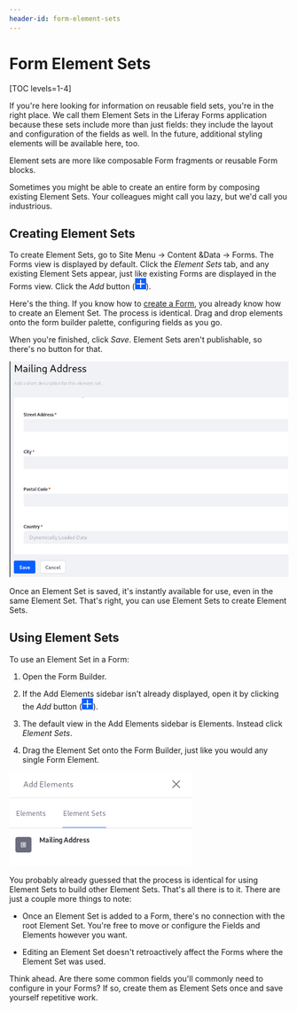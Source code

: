 ```yaml
---
header-id: form-element-sets
---
```


# Form Element Sets

[TOC levels=1-4]

If you're here looking for information on reusable field sets, you're in the
right place. We call them Element Sets in the Liferay Forms application because
these sets include more than just fields: they include the layout and
configuration of the fields as well. In the future, additional styling elements
will be available here, too. 

Element sets are more like composable Form fragments or reusable Form blocks. 

Sometimes you might be able to create an entire form by composing existing
Element Sets. Your colleagues might call you lazy, but we'd call you
industrious.

## Creating Element Sets

To create Element Sets, go to Site Menu &rarr; Content &Data &rarr; Forms. The
Forms view is displayed by default. Click the *Element Sets* tab, and any
existing Element Sets appear, just like existing Forms are displayed in the
Forms view. Click the *Add* button (![Add](../../images/icon-add.png)).

Here's the thing. If you know how to 
[create a Form](/docs/7-2/user/-/knowledge_base/u/creating-and-managing-forms), 
you already know how to create an Element Set. The process is identical. Drag
and drop elements onto the form builder palette, configuring fields as you go.

When you're finished, click *Save*. Element Sets aren't publishable, so there's
no button for that.

![Figure 1: Creating Element Sets is just like creating Forms. You just can't publish them.](../../images/forms-element-sets.png)

Once an Element Set is saved, it's instantly available for use, even in the same
Element Set. That's right, you can use Element Sets to create Element Sets.

## Using Element Sets

To use an Element Set in a Form:

1.  Open the Form Builder.

2.  If the Add Elements sidebar isn't already displayed, open it by clicking the
    *Add* button (![Add](../../images/icon-add.png)).

3.  The default view in the Add Elements sidebar is Elements. Instead click
    *Element Sets*.

4.  Drag the Element Set onto the Form Builder, just like you would any single
    Form Element.

![Figure 2: Add an Element Set the same way you add other Form Elements, like fields.](../../images/forms-add-element-set.png)

You probably already guessed that the process is identical for using Element
Sets to build other Element Sets. That's all there is to it. There are just a
couple more things to note:

- Once an Element Set is added to a Form, there's no connection with the root
  Element Set. You're free to move or configure the Fields and Elements however
  you want.

- Editing an Element Set doesn't retroactively affect the Forms where the
  Element Set was used. 

Think ahead. Are there some common fields you'll commonly need to configure in
your Forms? If so, create them as Element Sets once and save yourself
repetitive work.
